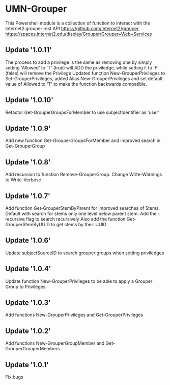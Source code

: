 # UMN-Grouper
This Powershell module is a collection of function to interact with the Internet2 grouper rest API 
https://github.com/Internet2/grouper
https://spaces.internet2.edu/display/Grouper/Grouper+Web+Services

## Update '1.0.11'
The process to add a privilege is the same as removing one by simply setting 'Allowed' to 'T' (true) will ADD the priviledge, while setting it to 'F' (false) will remove the Privilege
Updated function New-GrouperPrivileges to Set-GrouperPrivileges, added Alias New-GrouperPrivileges and set default value of Allowed to 'T' to make the function backwards compatible.

## Update '1.0.10'
Refactor Get-GrouperGroupsForMember to use subjectIdentifier as 'user'

## Update '1.0.9'
Add new function Get-GrouperGroupsForMember and improved search in Get-GrouperGroup

## Update '1.0.8'
Add recursion to function Remove-GrouperGroup.
Change Write-Warnings to Write-Verbose

## Update '1.0.7'
Add function Get-GrouperStemByParent for improved searches of Stems.  Default with search for stems only one level below parent stem.  Add the -recursive flag to search recursively
Also add the function Get-GrouperStemByUUID to get stems by their UUID

## Update '1.0.6'
Update subjectSourceID to search grouper groups when setting priviledges

## Update '1.0.4'
Update function New-GrouperPrivileges to be able to apply a Grouper Group to Privileges

## Update '1.0.3'
Add functions New-GrouperPrivileges and Get-GrouperPrivileges

## Update '1.0.2'
Add functions New-GrouperGroupMember and Get-GrouperGrouperMembers 

## Update '1.0.1'
Fix bugs
